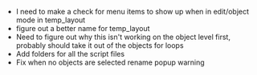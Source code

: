 - I need to make a check for menu items to show up when in edit/object mode in temp_layout
- figure out a better name for temp_layout
- Need to figure out why this isn't working on the object level first, probably should take it out of the objects for loops
- Add folders for all the script files
- Fix when no objects are selected rename popup warning
